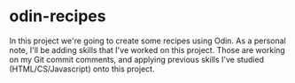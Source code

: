# odin-recipes

In this project we're going to create some recipes using Odin.  As a personal note, I'll be adding skills that I've worked on this project.  Those are working on my Git commit comments, and applying previous skills I've studied (HTML/CS/Javascript) onto this project.
